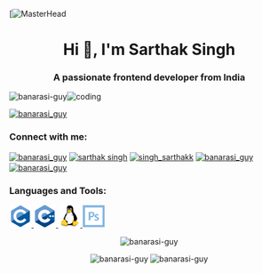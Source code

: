 [![MasterHead](https://w0.peakpx.com/wallpaper/891/845/HD-wallpaper-coding-programming-simple-code-conditional-programming-technology.jpg)
<h1 align="center">Hi 👋, I'm Sarthak Singh</h1>
<h3 align="center">A passionate frontend developer from India</h3>
<image align="right" alt = "coding" width = "400" src="https://media.tenor.com/CzdMW7wnLn8AAAAC/coding.gif">

<p align="left"> <img src="https://komarev.com/ghpvc/?username=banarasi-guy&label=Profile%20views&color=0e75b6&style=flat" alt="banarasi-guy" /> </p>

<p align="left"> <a href="https://twitter.com/banarasi_guy" target="blank"><img src="https://img.shields.io/twitter/follow/banarasi_guy?logo=twitter&style=for-the-badge" alt="banarasi_guy" /></a> </p>

<h3 align="left">Connect with me:</h3>
<p align="left">
<a href="https://twitter.com/banarasi_guy" target="blank"><img align="center" src="https://raw.githubusercontent.com/rahuldkjain/github-profile-readme-generator/master/src/images/icons/Social/twitter.svg" alt="banarasi_guy" height="30" width="40" /></a>
<a href="https://fb.com/sarthak singh" target="blank"><img align="center" src="https://raw.githubusercontent.com/rahuldkjain/github-profile-readme-generator/master/src/images/icons/Social/facebook.svg" alt="sarthak singh" height="30" width="40" /></a>
<a href="https://instagram.com/singh_sarthakk" target="blank"><img align="center" src="https://raw.githubusercontent.com/rahuldkjain/github-profile-readme-generator/master/src/images/icons/Social/instagram.svg" alt="singh_sarthakk" height="30" width="40" /></a>
<a href="https://codeforces.com/profile/banarasi_guy" target="blank"><img align="center" src="https://raw.githubusercontent.com/rahuldkjain/github-profile-readme-generator/master/src/images/icons/Social/codeforces.svg" alt="banarasi_guy" height="30" width="40" /></a>
<a href="https://www.leetcode.com/banarasi_guy" target="blank"><img align="center" src="https://raw.githubusercontent.com/rahuldkjain/github-profile-readme-generator/master/src/images/icons/Social/leet-code.svg" alt="banarasi_guy" height="30" width="40" /></a>
</p>

<h3 align="left">Languages and Tools:</h3>
<p align="left"> <a href="https://www.cprogramming.com/" target="_blank" rel="noreferrer"> <img src="https://raw.githubusercontent.com/devicons/devicon/master/icons/c/c-original.svg" alt="c" width="40" height="40"/> </a> <a href="https://www.w3schools.com/cpp/" target="_blank" rel="noreferrer"> <img src="https://raw.githubusercontent.com/devicons/devicon/master/icons/cplusplus/cplusplus-original.svg" alt="cplusplus" width="40" height="40"/> </a> <a href="https://www.linux.org/" target="_blank" rel="noreferrer"> <img src="https://raw.githubusercontent.com/devicons/devicon/master/icons/linux/linux-original.svg" alt="linux" width="40" height="40"/> </a> <a href="https://www.photoshop.com/en" target="_blank" rel="noreferrer"> <img src="https://raw.githubusercontent.com/devicons/devicon/master/icons/photoshop/photoshop-line.svg" alt="photoshop" width="40" height="40"/> </a> </p>

<p align="center">
  <img width="500px" src="https://github-readme-stats.vercel.app/api/top-langs?username=banarasi-guy&show_icons=true&locale=en&layout=compact&theme=tokyonight" alt="banarasi-guy" />
</p> 

<p align="center">
  <img width="400px" src="https://github-readme-stats.vercel.app/api?username=banarasi-guy&show_icons=true&locale=en&theme=tokyonight" alt="banarasi-guy"/>
  <img width="400px" src="https://github-readme-streak-stats.herokuapp.com/?user=banarasi-guy&theme=tokyonight" alt="banarasi-guy" />
</p>

